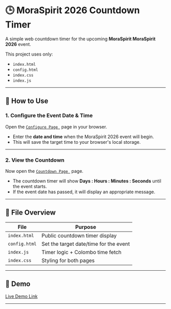 # 🕒 MoraSpirit 2026 Countdown Timer

A simple web countdown timer for the upcoming **MoraSpirit MoraSpirit 2026** event.

This project uses only:
- `index.html`
- `config.html`
- `index.css`
- `index.js`

---

## 🔧 How to Use

### 1. Configure the Event Date & Time
Open the [`Configure Page `](https://nipunsgeeth.github.io/MoraSpirit-countdown/config.html ) page in your browser.

- Enter the **date and time** when the MoraSpirit 2026 event will begin.
- This will save the target time to your browser's local storage.


---

### 2. View the Countdown
Now open the [`Countdown Page `](https://nipunsgeeth.github.io/MoraSpirit-countdown/) page.

- The countdown timer will show **Days : Hours : Minutes : Seconds** until the event starts.
- If the event date has passed, it will display an appropriate message.

---

## 📁 File Overview

| File         | Purpose                                 |
|--------------|------------------------------------------|
| `index.html` | Public countdown timer display           |
| `config.html`| Set the target date/time for the event   |
| `index.js`   | Timer logic + Colombo time fetch         |
| `index.css`  | Styling for both pages                   |

---

## 🚀 Demo
[Live Demo Link](https://nipunsgeeth.github.io/MoraSpirit-countdown/)

---

